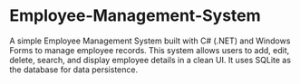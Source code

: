 # Employee-Management-System
A simple Employee Management System built with C# (.NET) and Windows Forms to manage employee records. This system allows users to add, edit, delete, search, and display employee details in a clean UI. It uses SQLite as the database for data persistence.
